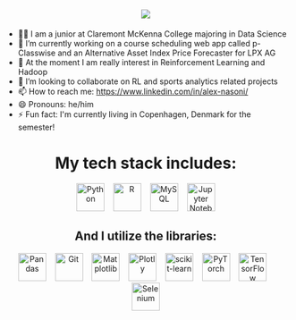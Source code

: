 <h1 align="center">
  <a href="https://git.io/typing-svg">
    <img src="https://readme-typing-svg.herokuapp.com/?lines=Hello,+There!+👋&center=true&size=30">
  </a>
</h1>

- 🧑‍🎓 I am a junior at Claremont McKenna College majoring in Data Science
- 🔭 I’m currently working on a course scheduling web app called  p-Classwise and an Alternative Asset Index Price Forecaster for LPX AG
- 🌱 At the moment I am really interest in Reinforcement Learning and Hadoop
- 👯 I’m looking to collaborate on RL and sports analytics related projects
- 📫 How to reach me: https://www.linkedin.com/in/alex-nasoni/
- 😄 Pronouns: he/him
- ⚡ Fun fact: I'm currently living in Copenhagen, Denmark for the semester!

<h1 align="center">My tech stack includes:</h1>

<p align="center">
    <img src="https://cdn.jsdelivr.net/gh/devicons/devicon/icons/python/python-original.svg" alt="Python" width="50" height="50">&nbsp;&nbsp;&nbsp;
    <img src="https://cdn.jsdelivr.net/gh/devicons/devicon/icons/r/r-original.svg" alt="R" width="50" height="50">&nbsp;&nbsp;&nbsp;
    <img src="https://cdn.jsdelivr.net/gh/devicons/devicon/icons/mysql/mysql-original-wordmark.svg" alt="MySQL" width="50" height="50">&nbsp;&nbsp;&nbsp;
    <img src="https://cdn.jsdelivr.net/gh/devicons/devicon/icons/jupyter/jupyter-original-wordmark.svg" alt="Jupyter Notebooks" width="50" height="50">
</p>

<h2 align="center">And I utilize the libraries:</h2>

<p align="center">
    <img src="https://cdn.jsdelivr.net/gh/devicons/devicon/icons/pandas/pandas-original.svg" alt="Pandas" width="50" height="50">&nbsp;&nbsp;&nbsp;
    <img src="https://cdn.jsdelivr.net/gh/devicons/devicon/icons/git/git-original.svg" alt="Git" width="50" height="50">&nbsp;&nbsp;&nbsp;
    <img src="https://cdn.jsdelivr.net/gh/devicons/devicon/icons/matplotlib/matplotlib-original.svg" alt="Matplotlib" width="50" height="50">&nbsp;&nbsp;&nbsp;
    <img src="https://cdn.jsdelivr.net/gh/devicons/devicon/icons/plotly/plotly-original.svg" alt="Plotly" width="50" height="50">&nbsp;&nbsp;&nbsp;
    <img src="https://cdn.jsdelivr.net/gh/devicons/devicon/icons/scikitlearn/scikitlearn-original.svg" alt="scikit-learn" width="50" height="50">&nbsp;&nbsp;&nbsp;
    <img src="https://cdn.jsdelivr.net/gh/devicons/devicon/icons/pytorch/pytorch-original.svg" alt="PyTorch" width="50" height="50">&nbsp;&nbsp;&nbsp;
    <img src="https://cdn.jsdelivr.net/gh/devicons/devicon/icons/tensorflow/tensorflow-original.svg" alt="TensorFlow" width="50" height="50">&nbsp;&nbsp;&nbsp;
    <img src="https://cdn.jsdelivr.net/gh/devicons/devicon/icons/selenium/selenium-original.svg" alt="Selenium" width="50" height="50">
</p>

